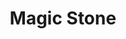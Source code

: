 ---
title: "Magic Stone"

spell:
  schools:
    - name:        "Transmutation"
      subschools:  []
      descriptors: []
  classes:
    - name:  "Cleric"
      abbr:  "Clr"
      level: 1
    - name:  "Druid"
      abbr:  "Drd"
      level: 1
  domains:
    - name:  "Earth"
      abbr:  "Earth"
      level: 1
  components:         [V, S, DF]
  castingTime:        "1 standard action"
  range:              "Touch"
  target:             "Up to three pebbles touched"
  duration:           "30 minutes or until discharged"
  savingThrow:        "Will negates (harmless, object)"
  spellResistance:    "Yes (harmless, object)"
  description:        |
    You transmute as many as three pebbles, which can be no larger than sling bullets, so that they strike with great force when thrown or slung. If hurled, they have a range increment of 20 feet. If slung, treat them as sling bullets (range increment 50 feet). The spell gives them a +1 enhancement bonus on attack and damage rolls. The user of the stones makes a normal ranged attack. Each stone that hits deals {% die_roll 1 6 1 %} points of damage (including the spell's enhancement bonus), or {% die_roll 2 6 2 %} points against undead.
---